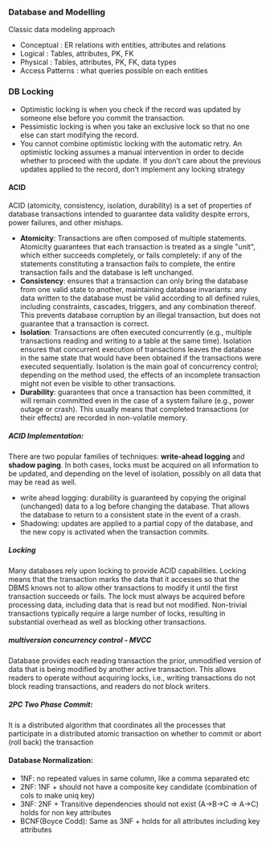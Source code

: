 ### Database and Modelling

Classic data modeling approach   
- Conceptual : ER relations with entities,  attributes and relations
- Logical : Tables, attributes, PK, FK 
- Physical  : Tables, attributes, PK, FK, data types
- Access Patterns : what queries possible on each entities

### DB Locking
- Optimistic locking is when you check if the record was updated by someone else before you commit the transaction.
- Pessimistic locking is when you take an exclusive lock so that no one else can start modifying the record.
- You cannot combine optimistic locking with the automatic retry. An optimistic locking assumes a manual intervention in
  order to decide whether to proceed with the update. If you don’t care about the previous updates applied to the
  record, don’t implement any locking strategy

#### ACID

ACID (atomicity, consistency, isolation, durability) is a set of properties of database transactions intended to
guarantee data validity despite errors, power failures, and other mishaps.

- **Atomicity**: Transactions are often composed of multiple statements. Atomicity guarantees that each transaction is
  treated as a single "unit", which either succeeds completely, or fails completely: if any of the statements
  constituting a transaction fails to complete, the entire transaction fails and the database is left unchanged.
- **Consistency**: ensures that a transaction can only bring the database from one valid state to another, maintaining
  database invariants: any data written to the database must be valid according to all defined rules, including
  constraints, cascades, triggers, and any combination thereof. This prevents database corruption by an illegal
  transaction, but does not guarantee that a transaction is correct.
- **Isolation**: Transactions are often executed concurrently (e.g., multiple transactions reading and writing to a
  table at the same time). Isolation ensures that concurrent execution of transactions leaves the database in the same
  state that would have been obtained if the transactions were executed sequentially. Isolation is the main goal of
  concurrency control; depending on the method used, the effects of an incomplete transaction might not even be visible
  to other transactions.
- **Durability**: guarantees that once a transaction has been committed, it will remain committed even in the case of a
  system failure (e.g., power outage or crash). This usually means that completed transactions (or their effects) are
  recorded in non-volatile memory.

##### ACID Implementation:

There are two popular families of techniques: **write-ahead logging** and **shadow paging**. In both cases, locks must
be acquired on all information to be updated, and depending on the level of isolation, possibly on all data that may be
read as well.

- write ahead logging: durability is guaranteed by copying the original (unchanged) data to a log before changing the
  database. That allows the database to return to a consistent state in the event of a crash.
- Shadowing: updates are applied to a partial copy of the database, and the new copy is activated when the transaction
  commits.

##### Locking

Many databases rely upon locking to provide ACID capabilities. Locking means that the transaction marks the data that it
accesses so that the DBMS knows not to allow other transactions to modify it until the first transaction succeeds or
fails. The lock must always be acquired before processing data, including data that is read but not modified.
Non-trivial transactions typically require a large number of locks, resulting in substantial overhead as well as
blocking other transactions.

##### multiversion concurrency control - MVCC

Database provides each reading transaction the prior, unmodified version of data that is being modified by another
active transaction. This allows readers to operate without acquiring locks, i.e., writing transactions do not block
reading transactions, and readers do not block writers.

##### 2PC Two Phase Commit:

It is a distributed algorithm that coordinates all the processes that participate in a distributed atomic transaction on
whether to commit or abort (roll back) the transaction

#### Database Normalization:

- 1NF: no repeated values in same column, like a comma separated etc
- 2NF: 1NF + should not have a composite key candidate (combination of cols to make uniq key)
- 3NF: 2NF + Transitive dependencies should not exist (A->B->C => A->C) holds for non key attributes
- BCNF(Boyce Codd): Same as 3NF + holds for all attributes including key attributes
  